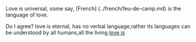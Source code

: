 Love is universal, some say, [French] (../french/feu-de-camp.md) is the language of love. 

Do I agree?
love is eternal, has no verbal language,rather its languages can be understood by all 
humans,all the living.[love is](https://www.biblegateway.com/passage/?search=1+Corinthians+13&version=NIV.md)